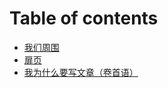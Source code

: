 # Table of contents

* [我们周围](README.md)
* [扉页](fei-ye.md)
* [我为什么要写文章（卷首语）](wo-wei-shen-me-yao-xie-wen-zhang-juan-shou-yu.md)

